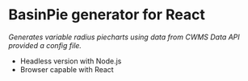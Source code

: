 # BasinPie generator for React
*Generates variable radius piecharts using data from CWMS Data API provided a config file.*

- Headless version with Node.js
- Browser capable with React